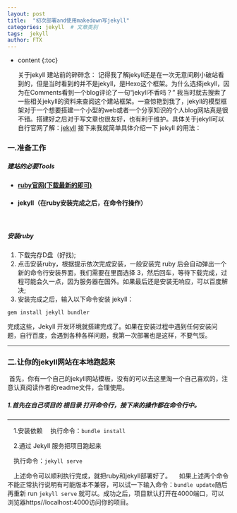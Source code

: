 ```yaml
---
layout: post
title:  "初次部署and使用makedown写jekyll"
categories: jekyll  # 文章类别
tags:  jekyll
author: FTX
---
```


* content
{:toc}

    关于jekyll
    建站前的碎碎念：
    记得我了解jekyll还是在一次无意间刷小破站看到的，但是当时看到的并不是jekyll，是Hexo这个框架。为什么选择jekyll，因为在Comments看到一个blog评论了一句“jekyll不香吗？”
我当时就去搜索了一些相关jekyll的资料来查阅这个建站框架。一查惊艳到我了，jekyll的模型框架对于一个想要搭建一个小型的web或者一个分享知识的个人blog网站真是很不错。搭建好之后对于写文章也很友好，也有利于维护。具体关于jekyll可以自行官网了解：[jekyll](https://jekyllcn.com/docs/home/)
接下来我就简单具体介绍一下 jekyll 的用法：








### 一.准备工作

##### 建站的必要Tools
- #### [ruby官网(下载最新的即可)](https://rubyinstaller.org/downloads/)
- #### jekyll（在ruby安装完成之后，在命令行操作）
&nbsp;
##### 安装ruby

1. 下载完存D盘（好找);
2. 点击安装ruby，根据提示依次完成安装，一般安装完 ruby 后会自动弹出一个新的命令行安装界面，我们需要在里面选择 3，然后回车，等待下载完成，过程可能会久一点，因为服务器在国外。如果最后还是安装无响应，可以百度解决;
3. 安装完成之后，输入以下命令安装 jekyll：
```
gem install jekyll bundler
```

完成这些，Jekyll 开发环境就搭建完成了。如果在安装过程中遇到任何安装问题，自行百度，会遇到各种各样问题，我第一次部署也是这样，不要气馁。&nbsp;
&nbsp;

<hr/>

### 二.让你的jekyll网站在本地跑起来

&nbsp;首先，你有一个自己的jekyll网站模板，没有的可以去这里淘一个自己喜欢的，注意认真阅读作者的readme文件，合理使用。

##### 1.首先在自己项目的 *根目录* 打开命令行，接下来的操作都在命令行中。

---

&emsp;1.安装依赖
&emsp;执行命令：`bundle install`

&emsp;2.通过 Jekyll 服务把项目跑起来

&emsp;执行命令：`jekyll serve`

&emsp;上述命令可以顺利执行完成，就把ruby和jekyll部署好了。
&emsp;如果上述两个命令不能正常执行说明有可能版本不兼容，可以试一下输入命令：`bundle update`随后再重新 run `jekyll serve` 就可以。成功之后，项目默认打开在4000端口，可以浏览器https//localhost:4000访问你的项目。